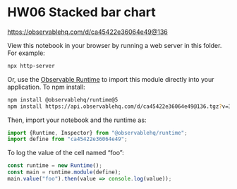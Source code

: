 # HW06 Stacked bar chart

https://observablehq.com/d/ca45422e36064e49@136

View this notebook in your browser by running a web server in this folder. For
example:

~~~sh
npx http-server
~~~

Or, use the [Observable Runtime](https://github.com/observablehq/runtime) to
import this module directly into your application. To npm install:

~~~sh
npm install @observablehq/runtime@5
npm install https://api.observablehq.com/d/ca45422e36064e49@136.tgz?v=3
~~~

Then, import your notebook and the runtime as:

~~~js
import {Runtime, Inspector} from "@observablehq/runtime";
import define from "ca45422e36064e49";
~~~

To log the value of the cell named “foo”:

~~~js
const runtime = new Runtime();
const main = runtime.module(define);
main.value("foo").then(value => console.log(value));
~~~
